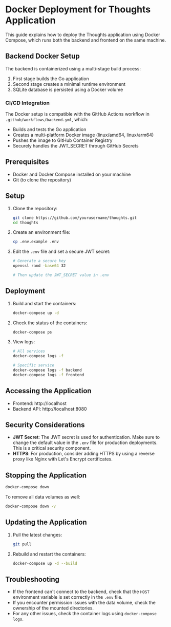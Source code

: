 # Docker Deployment for Thoughts Application

This guide explains how to deploy the Thoughts application using Docker Compose, which runs both the backend and frontend on the same machine.

## Backend Docker Setup

The backend is containerized using a multi-stage build process:
1. First stage builds the Go application
2. Second stage creates a minimal runtime environment
3. SQLite database is persisted using a Docker volume

### CI/CD Integration

The Docker setup is compatible with the GitHub Actions workflow in `.github/workflows/backend.yml`, which:
- Builds and tests the Go application
- Creates a multi-platform Docker image (linux/amd64, linux/arm64)
- Pushes the image to GitHub Container Registry
- Securely handles the JWT_SECRET through GitHub Secrets

## Prerequisites

- Docker and Docker Compose installed on your machine
- Git (to clone the repository)

## Setup

1. Clone the repository:
   ```bash
   git clone https://github.com/yourusername/thoughts.git
   cd thoughts
   ```

2. Create an environment file:
   ```bash
   cp .env.example .env
   ```

3. Edit the `.env` file and set a secure JWT secret:
   ```bash
   # Generate a secure key
   openssl rand -base64 32
   
   # Then update the JWT_SECRET value in .env
   ```

## Deployment

1. Build and start the containers:
   ```bash
   docker-compose up -d
   ```

2. Check the status of the containers:
   ```bash
   docker-compose ps
   ```

3. View logs:
   ```bash
   # All services
   docker-compose logs -f
   
   # Specific service
   docker-compose logs -f backend
   docker-compose logs -f frontend
   ```

## Accessing the Application

- Frontend: http://localhost
- Backend API: http://localhost:8080

## Security Considerations

- **JWT Secret**: The JWT secret is used for authentication. Make sure to change the default value in the `.env` file for production deployments. This is a critical security component.
- **HTTPS**: For production, consider adding HTTPS by using a reverse proxy like Nginx with Let's Encrypt certificates.

## Stopping the Application

```bash
docker-compose down
```

To remove all data volumes as well:
```bash
docker-compose down -v
```

## Updating the Application

1. Pull the latest changes:
   ```bash
   git pull
   ```

2. Rebuild and restart the containers:
   ```bash
   docker-compose up -d --build
   ```

## Troubleshooting

- If the frontend can't connect to the backend, check that the `HOST` environment variable is set correctly in the `.env` file.
- If you encounter permission issues with the data volume, check the ownership of the mounted directories.
- For any other issues, check the container logs using `docker-compose logs`.
